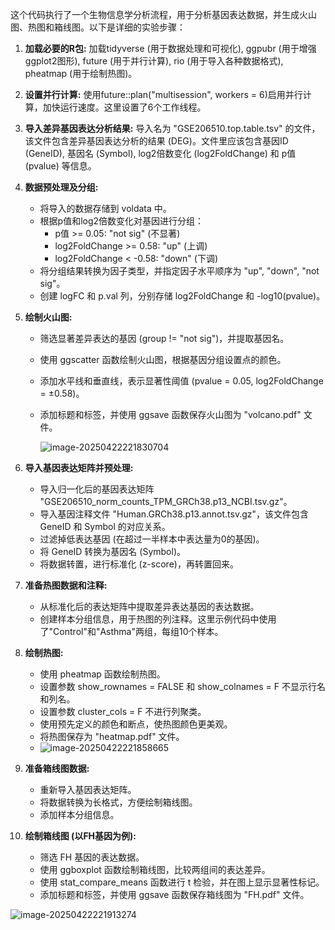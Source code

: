 这个代码执行了一个生物信息学分析流程，用于分析基因表达数据，并生成火山图、热图和箱线图。以下是详细的实验步骤：

1. **加载必要的R包:** 加载tidyverse (用于数据处理和可视化), ggpubr (用于增强ggplot2图形), future (用于并行计算), rio (用于导入各种数据格式), pheatmap (用于绘制热图)。

2. **设置并行计算:** 使用future::plan("multisession", workers = 6)启用并行计算，加快运行速度。这里设置了6个工作线程。

3. **导入差异基因表达分析结果:** 导入名为 "GSE206510.top.table.tsv" 的文件，该文件包含差异基因表达分析的结果 (DEG)。文件里应该包含基因ID (GeneID), 基因名 (Symbol), log2倍数变化 (log2FoldChange) 和 p值 (pvalue) 等信息。

4. **数据预处理及分组:**

    - 将导入的数据存储到 voldata 中。
    - 根据p值和log2倍数变化对基因进行分组：
        - p值 >= 0.05: "not sig" (不显著)
        - log2FoldChange >= 0.58: "up" (上调)
        - log2FoldChange < -0.58: "down" (下调)
    - 将分组结果转换为因子类型，并指定因子水平顺序为 "up", "down", "not sig"。
    - 创建 logFC 和 p.val 列，分别存储 log2FoldChange 和 -log10(pvalue)。

5. **绘制火山图:**

    - 筛选显著差异表达的基因 (group != "not sig")，并提取基因名。

    - 使用 ggscatter 函数绘制火山图，根据基因分组设置点的颜色。

    - 添加水平线和垂直线，表示显著性阈值 (pvalue = 0.05, log2FoldChange = ±0.58)。

    - 添加标题和标签，并使用 ggsave 函数保存火山图为 "volcano.pdf" 文件。

        ![image-20250422221830704](https://p.ipic.vip/rw38fz.png)

6. **导入基因表达矩阵并预处理:**

    - 导入归一化后的基因表达矩阵 "GSE206510_norm_counts_TPM_GRCh38.p13_NCBI.tsv.gz"。
    - 导入基因注释文件 "Human.GRCh38.p13.annot.tsv.gz"，该文件包含 GeneID 和 Symbol 的对应关系。
    - 过滤掉低表达基因 (在超过一半样本中表达量为0的基因)。
    - 将 GeneID 转换为基因名 (Symbol)。
    - 将数据转置，进行标准化 (z-score)，再转置回来。

7. **准备热图数据和注释:**

    - 从标准化后的表达矩阵中提取差异表达基因的表达数据。
    - 创建样本分组信息，用于热图的列注释。这里示例代码中使用了"Control"和"Asthma"两组，每组10个样本。

8. **绘制热图:**

    - 使用 pheatmap 函数绘制热图。
    - 设置参数 show_rownames = FALSE 和 show_colnames = F 不显示行名和列名。
    - 设置参数 cluster_cols = F 不进行列聚类。
    - 使用预先定义的颜色和断点，使热图颜色更美观。
    - 将热图保存为 "heatmap.pdf" 文件。
    - ![image-20250422221858665](https://p.ipic.vip/bdkax4.png)

9. **准备箱线图数据:**

    - 重新导入基因表达矩阵。
    - 将数据转换为长格式，方便绘制箱线图。
    - 添加样本分组信息。

10. **绘制箱线图 (以FH基因为例):**

    - 筛选 FH 基因的表达数据。
    - 使用 ggboxplot 函数绘制箱线图，比较两组间的表达差异。
    - 使用 stat_compare_means 函数进行 t 检验，并在图上显示显著性标记。
    - 添加标题和标签，并使用 ggsave 函数保存箱线图为 "FH.pdf" 文件。

![image-20250422221913274](https://p.ipic.vip/4mg6ii.png)
